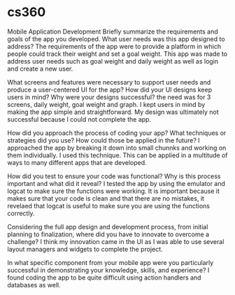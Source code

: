 # cs360
Mobile Application Development
Briefly summarize the requirements and goals of the app you developed. What user needs was this app designed to address?
The requirements of the app were to provide a platform in which people could track their weight and set a goal weight. This app was made to address user needs such as goal weight and daily weight as well as login and create a new user.

What screens and features were necessary to support user needs and produce a user-centered UI for the app? How did your UI designs keep users in mind? Why were your designs successful?
the need was for 3 screens, daily weight, goal weight and graph. I kept users in mind by making the app simple and straightforward. My design was ultimately not successful because I could not complete the app.

How did you approach the process of coding your app? What techniques or strategies did you use? How could those be applied in the future?
I approached the app by breaking it down into small chunnks and working on them individually. I used this technique. This can be applied in a multitude of ways to many different apps that are developed.

How did you test to ensure your code was functional? Why is this process important and what did it reveal?
I tested the app by using the emulator and logcat to make sure the functions were working. It is important because it makes sure that your code is clean and that there are no mistakes, it revelaed that logcat is useful to make sure you are using the functions correctly. 

Considering the full app design and development process, from initial planning to finalization, where did you have to innovate to overcome a challenge?
I think my innovation came in the UI as I was able to use several layout managers and widgets to complete the project.

In what specific component from your mobile app were you particularly successful in demonstrating your knowledge, skills, and experience?
I found coding the app to be quite difficult using action handlers and databases as well.
